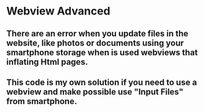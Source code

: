 # Webview Advanced
## There are an error when you update files in the website, like photos or documents using your smartphone storage when is used webviews that inflating Html pages.
## This code is my own solution if you need to use a webview and make possible use "Input Files" from smartphone.
